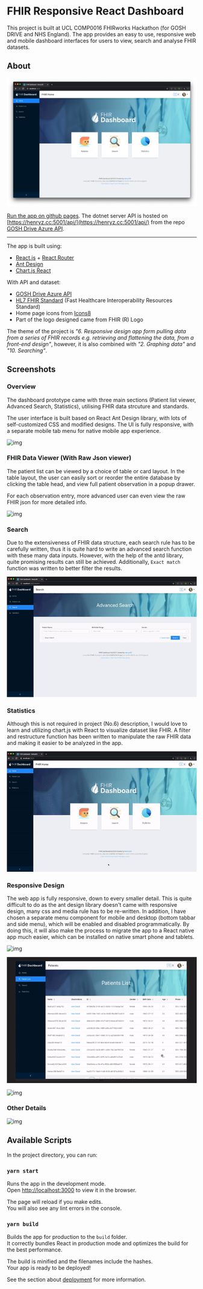 # FHIR Responsive React Dashboard


This project is built at UCL COMP0016 FHIRworks Hackathon (for GOSH DRIVE and NHS England). The app provides an easy to use, responsive web and mobile dashboard interfaces for users to view, search and analyse FHIR datasets.

## About

![img](screenshots/screenshot.png)

[Run the app on github pages](https://henryz00.github.io/GOSH-FHIRworks2020-React-Dashboard/). The dotnet server API is hosted on [https://henryz.cc:5001/api/](https://henryz.cc:5001/api/) from the repo [GOSH Drive Azure API](https://github.com/goshdrive/FHIRworks_2020).

---

The app is built using:

- [React.js](https://reactjs.org/) + [React Router](https://reacttraining.com/react-router/)
- [Ant Design](https://ant.design/)
- [Chart.js React](https://github.com/jerairrest/react-chartjs-2)

With API and dataset:
- [GOSH Drive Azure API](https://github.com/goshdrive/FHIRworks_2020)
- [HL7 FHIR Standard](https://www.hl7.org/fhir/) (Fast Healthcare Interoperability Resources Standard)
- Home page icons from [Icons8](https://icons8.com/)
- Part of the logo designed came from FHIR (R) Logo

The theme of the project is *"6. Responsive design app form pulling data from a series of FHIR records e.g. retrieving and flattening the data, from a front-end design"*, however, it is also combined with *"2. Graphing data"* and *"10. Searching"*.



## Screenshots

### Overview
The dashboard prototype came with three main sections (Patient list viewer, Advanced Search, Statistics), utilising FHIR data strcuture and standards. 

The user interface is built based on React Ant Design library, with lots of self-customized CSS and modified designs. The UI is fully responsive, with a separate mobile tab menu for native mobile app experience. 

![img](screenshots/demo.gif)

### FHIR Data Viewer (With Raw Json viewer)
The patient list can be viewed by a choice of table or card layout. In the table layout, the user can easily sort or reorder the entire database by clicking the table head, and view full patient observation in a popup drawer. 

For each observation entry, more advanced user can even view the raw FHIR json for more detailed info.

![img](screenshots/list.gif)

### Search
Due to the extensiveness of FHIR data structure, each search rule has to be carefully written, thus it is quite hard to write an advanced search function with these many data inputs. However, with the help of the antd library, quite promising results can still be achieved. Additionally, `Exact match` function was written to better filter the results.

![img](screenshots/search.gif)

### Statistics
Although this is not required in project (No.6) description, I would love to learn and utilizing chart.js with React to visualize dataset like FHIR. A filter and restructure function has been written to manipulate the raw FHIR data and making it easier to be analyzed in the app.

![img](screenshots/stats.gif)

### Responsive Design
The web app is fully responsive, down to every smaller detail. This is quite difficult to do as the ant design library doesn't came with responsive design, many css and media rule has to be re-written. In addition, I have chosen a separate menu component for mobile and desktop (bottom tabbar and side menu), which will be enabled and disabled programmatically. By doing this, it will also make the process to migrate the app to a React native app much easier, which can be installed on native smart phone and tablets.

![img](screenshots/responsive1.gif)

![img](screenshots/responsive2.gif)

![img](screenshots/responsive3.gif)

### Other Details

![img](screenshots/details.gif)


## Available Scripts

In the project directory, you can run:

### `yarn start`

Runs the app in the development mode.<br />
Open [http://localhost:3000](http://localhost:3000) to view it in the browser.

The page will reload if you make edits.<br />
You will also see any lint errors in the console.


### `yarn build`

Builds the app for production to the `build` folder.<br />
It correctly bundles React in production mode and optimizes the build for the best performance.

The build is minified and the filenames include the hashes.<br />
Your app is ready to be deployed!

See the section about [deployment](https://facebook.github.io/create-react-app/docs/deployment) for more information.

